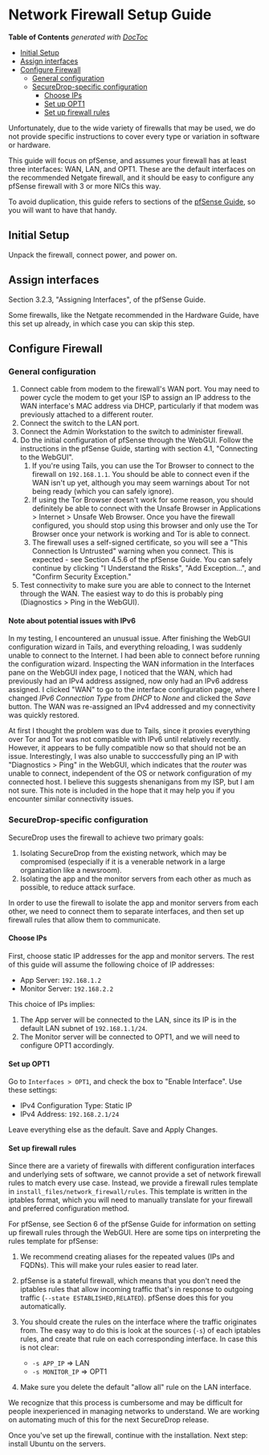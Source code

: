 Network Firewall Setup Guide
============================

<!-- START doctoc generated TOC please keep comment here to allow auto update -->
<!-- DON'T EDIT THIS SECTION, INSTEAD RE-RUN doctoc TO UPDATE -->
**Table of Contents**  *generated with [DocToc](http://doctoc.herokuapp.com/)*

- [Initial Setup](#initial-setup)
- [Assign interfaces](#assign-interfaces)
- [Configure Firewall](#configure-firewall)
  - [General configuration](#general-configuration)
  - [SecureDrop-specific configuration](#securedrop-specific-configuration)
    - [Choose IPs](#choose-ips)
    - [Set up OPT1](#set-up-opt1)
    - [Set up firewall rules](#set-up-firewall-rules)

<!-- END doctoc generated TOC please keep comment here to allow auto update -->

Unfortunately, due to the wide variety of firewalls that may be used, we
do not provide specific instructions to cover every type or variation in
software or hardware.

This guide will focus on pfSense, and assumes your firewall has at
least three interfaces: WAN, LAN, and OPT1. These are the default
interfaces on the recommended Netgate firewall, and it should be easy
to configure any pfSense firewall with 3 or more NICs this way.

To avoid duplication, this guide refers to sections of the
[pfSense Guide](http://data.sfb.bg.ac.rs/sftp/bojan.radic/Knjige/Guide_pfsense.pdf),
so you will want to have that handy.

Initial Setup
-------------

Unpack the firewall, connect power, and power on.

Assign interfaces
-----------------

Section 3.2.3, "Assigning Interfaces", of the pfSense Guide.

Some firewalls, like the Netgate recommended in the Hardware Guide,
have this set up already, in which case you can skip this step.

Configure Firewall
------------------

### General configuration

1.  Connect cable from modem to the firewall's WAN port. You may need
    to power cycle the modem to get your ISP to assign an IP address
    to the WAN interface's MAC address via DHCP, particularly if that
    modem was previously attached to a different router.
2.  Connect the switch to the LAN port.
3.  Connect the Admin Workstation to the switch to administer firewall.
4.  Do the initial configuration of pfSense through the WebGUI. Follow
    the instructions in the pfSense Guide, starting with section 4.1,
    "Connecting to the WebGUI".
	1. If you're using Tails, you can use the Tor Browser to connect
       to the firewall on `192.168.1.1`. You should be able to connect
       even if the WAN isn't up yet, although you may seem warnings
       about Tor not being ready (which you can safely ignore).
	2. If using the Tor Browser doesn't work for some reason, you
       should definitely be able to connect with the Unsafe Browser in
       Applications > Internet > Unsafe Web Browser. Once you have the
       firewall configured, you should stop using this browser and
       only use the Tor Browser once your network is working and Tor
       is able to connect.
	3. The firewall uses a self-signed certificate, so you will see a
       "This Connection Is Untrusted" warning when you connect. This
       is expected - see Section 4.5.6 of the pfSense Guide. You can
       safely continue by clicking "I Understand the Risks", "Add
       Exception...", and "Confirm Security Exception."
5.  Test connectivity to make sure you are able to connect to the
    Internet through the WAN. The easiest way to do this is probably
    ping (Diagnostics > Ping in the WebGUI).

#### Note about potential issues with IPv6

In my testing, I encountered an unusual issue. After finishing the WebGUI configuration wizard in Tails, and everything reloading, I was suddenly unable to connect to the Internet. I had been able to connect before running the configuration wizard. Inspecting the WAN information in the Interfaces pane on the WebGUI index page, I noticed that the WAN, which had previously had an IPv4 address assigned, now only had an IPv6 address assigned. I clicked "WAN" to go to the interface configuration page, where I changed *IPv6 Connection Type* from *DHCP* to *None* and clicked the *Save* button. The WAN was re-assigned an IPv4 addressed and my connectivity was quickly restored.

At first I thought the problem was due to Tails, since it proxies everything over Tor and Tor was not compatible with IPv6 until relatively recently. However, it appears to be fully compatible now so that should not be an issue. Interestingly, I was also unable to succcessfully ping an IP with "Diagnostics > Ping" in the WebGUI, which indicates that the *router* was unable to connect, independent of the OS or network configuration of my connected host. I believe this suggests shenanigans from my ISP, but I am not sure. This note is included in the hope that it may help you if you encounter similar connectivity issues.

### SecureDrop-specific configuration

SecureDrop uses the firewall to achieve two primary goals:

1.  Isolating SecureDrop from the existing network, which may be
    compromised (especially if it is a venerable network in a large
    organization like a newsroom).
2.  Isolating the app and the monitor servers from each other as much as
    possible, to reduce attack surface.

In order to use the firewall to isolate the app and monitor servers from
each other, we need to connect them to separate interfaces, and then set
up firewall rules that allow them to communicate.

#### Choose IPs

First, choose static IP addresses for the app and monitor servers. The
rest of this guide will assume the following choice of IP addresses:

* App Server: `192.168.1.2`
* Monitor Server: `192.168.2.2`

This choice of IPs implies:

1.  The App server will be connected to the LAN, since its IP is in
    the default LAN subnet of `192.168.1.1/24`.
2.  The Monitor server will be connected to OPT1, and we will need to
    configure OPT1 accordingly.

#### Set up OPT1

Go to `Interfaces > OPT1`, and check the box to "Enable Interface". Use
these settings:

-   IPv4 Configuration Type: Static IP
-   IPv4 Address: `192.168.2.1/24`

Leave everything else as the default. Save and Apply Changes.

#### Set up firewall rules

Since there are a variety of firewalls with different configuration
interfaces and underlying sets of software, we cannot provide a set of
network firewall rules to match every use case. Instead, we provide a
firewall rules template in `install_files/network_firewall/rules`.
This template is written in the iptables format, which you will need
to manually translate for your firewall and preferred configuration
method.

For pfSense, see Section 6 of the pfSense Guide for information on
setting up firewall rules through the WebGUI. Here are some tips on
interpreting the rules template for pfSense:

1. We recommend creating aliases for the repeated values (IPs and
   FQDNs). This will make your rules easier to read later.
2. pfSense is a stateful firewall, which means that you don't need the
   iptables rules that allow incoming traffic that's in response to
   outgoing traffic (`--state ESTABLISHED,RELATED`). pfSense does this
   for you automatically.
3. You should create the rules on the interface where the traffic
   originates from. The easy way to do this is look at the sources
   (`-s`) of each iptables rules, and create that rule on each
   corresponding interface. In case this is not clear:

	* `-s APP_IP` => LAN
	* `-s MONITOR_IP` => OPT1
4. Make sure you delete the default "allow all" rule on the LAN
   interface.

We recognize that this process is cumbersome and may be difficult for
people inexperienced in managing networks to understand. We are
working on automating much of this for the next SecureDrop release.

Once you've set up the firewall, continue with the installation. Next
step: install Ubuntu on the servers.
